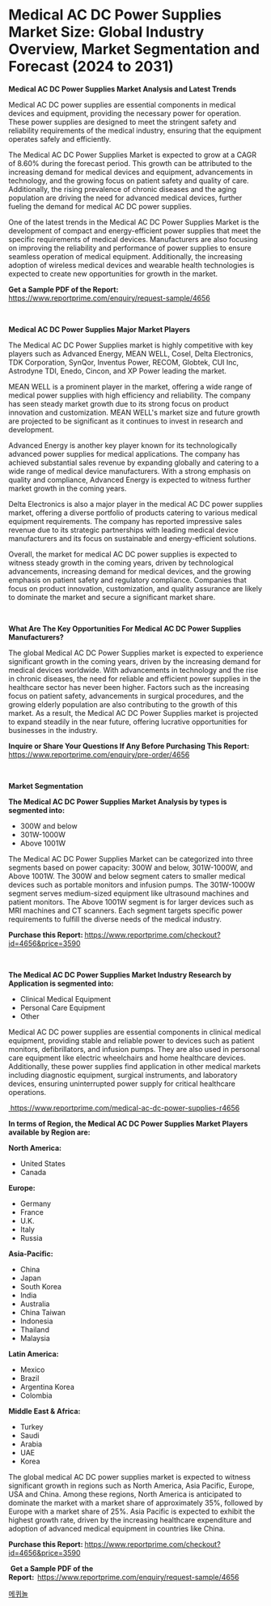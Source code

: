 <p><h1>Medical AC DC Power Supplies Market Size: Global Industry Overview, Market Segmentation and Forecast (2024 to 2031)</h1></p><p><strong>Medical AC DC Power Supplies Market Analysis and Latest Trends</strong></p>
<p><p>Medical AC DC power supplies are essential components in medical devices and equipment, providing the necessary power for operation. These power supplies are designed to meet the stringent safety and reliability requirements of the medical industry, ensuring that the equipment operates safely and efficiently.</p><p>The Medical AC DC Power Supplies Market is expected to grow at a CAGR of 8.60% during the forecast period. This growth can be attributed to the increasing demand for medical devices and equipment, advancements in technology, and the growing focus on patient safety and quality of care. Additionally, the rising prevalence of chronic diseases and the aging population are driving the need for advanced medical devices, further fueling the demand for medical AC DC power supplies.</p><p>One of the latest trends in the Medical AC DC Power Supplies Market is the development of compact and energy-efficient power supplies that meet the specific requirements of medical devices. Manufacturers are also focusing on improving the reliability and performance of power supplies to ensure seamless operation of medical equipment. Additionally, the increasing adoption of wireless medical devices and wearable health technologies is expected to create new opportunities for growth in the market.</p></p>
<p><strong>Get a Sample PDF of the Report:&nbsp;</strong> <a href="https://www.reportprime.com/enquiry/request-sample/4656">https://www.reportprime.com/enquiry/request-sample/4656</a></p>
<p>&nbsp;</p>
<p><strong>Medical AC DC Power Supplies Major Market Players</strong></p>
<p><p>The Medical AC DC Power Supplies market is highly competitive with key players such as Advanced Energy, MEAN WELL, Cosel, Delta Electronics, TDK Corporation, SynQor, Inventus Power, RECOM, Globtek, CUI Inc, Astrodyne TDI, Enedo, Cincon, and XP Power leading the market.</p><p>MEAN WELL is a prominent player in the market, offering a wide range of medical power supplies with high efficiency and reliability. The company has seen steady market growth due to its strong focus on product innovation and customization. MEAN WELL's market size and future growth are projected to be significant as it continues to invest in research and development.</p><p>Advanced Energy is another key player known for its technologically advanced power supplies for medical applications. The company has achieved substantial sales revenue by expanding globally and catering to a wide range of medical device manufacturers. With a strong emphasis on quality and compliance, Advanced Energy is expected to witness further market growth in the coming years.</p><p>Delta Electronics is also a major player in the medical AC DC power supplies market, offering a diverse portfolio of products catering to various medical equipment requirements. The company has reported impressive sales revenue due to its strategic partnerships with leading medical device manufacturers and its focus on sustainable and energy-efficient solutions.</p><p>Overall, the market for medical AC DC power supplies is expected to witness steady growth in the coming years, driven by technological advancements, increasing demand for medical devices, and the growing emphasis on patient safety and regulatory compliance. Companies that focus on product innovation, customization, and quality assurance are likely to dominate the market and secure a significant market share.</p></p>
<p>&nbsp;</p>
<p><strong>What Are The Key Opportunities For Medical AC DC Power Supplies Manufacturers?</strong></p>
<p><p>The global Medical AC DC Power Supplies market is expected to experience significant growth in the coming years, driven by the increasing demand for medical devices worldwide. With advancements in technology and the rise in chronic diseases, the need for reliable and efficient power supplies in the healthcare sector has never been higher. Factors such as the increasing focus on patient safety, advancements in surgical procedures, and the growing elderly population are also contributing to the growth of this market. As a result, the Medical AC DC Power Supplies market is projected to expand steadily in the near future, offering lucrative opportunities for businesses in the industry.</p></p>
<p><strong>Inquire or Share Your Questions If Any Before Purchasing This Report:</strong> <a href="https://www.reportprime.com/enquiry/pre-order/4656">https://www.reportprime.com/enquiry/pre-order/4656</a></p>
<p>&nbsp;</p>
<p><strong>Market Segmentation</strong></p>
<p><strong>The Medical AC DC Power Supplies Market Analysis by types is segmented into:</strong></p>
<p><ul><li>300W and below</li><li>301W-1000W</li><li>Above 1001W</li></ul></p>
<p><p>The Medical AC DC Power Supplies Market can be categorized into three segments based on power capacity: 300W and below, 301W-1000W, and Above 1001W. The 300W and below segment caters to smaller medical devices such as portable monitors and infusion pumps. The 301W-1000W segment serves medium-sized equipment like ultrasound machines and patient monitors. The Above 1001W segment is for larger devices such as MRI machines and CT scanners. Each segment targets specific power requirements to fulfill the diverse needs of the medical industry.</p></p>
<p><strong>Purchase this Report:&nbsp;</strong><a href="https://www.reportprime.com/checkout?id=4656&price=3590">https://www.reportprime.com/checkout?id=4656&price=3590</a></p>
<p>&nbsp;</p>
<p><strong>The Medical AC DC Power Supplies Market Industry Research by Application is segmented into:</strong></p>
<p><ul><li>Clinical Medical Equipment</li><li>Personal Care Equipment</li><li>Other</li></ul></p>
<p><p>Medical AC DC power supplies are essential components in clinical medical equipment, providing stable and reliable power to devices such as patient monitors, defibrillators, and infusion pumps. They are also used in personal care equipment like electric wheelchairs and home healthcare devices. Additionally, these power supplies find application in other medical markets including diagnostic equipment, surgical instruments, and laboratory devices, ensuring uninterrupted power supply for critical healthcare operations.</p></p>
<p><a href="https://www.reportprime.com/medical-ac-dc-power-supplies-r4656">&nbsp;https://www.reportprime.com/medical-ac-dc-power-supplies-r4656</a></p>
<p><strong>In terms of Region, the Medical AC DC Power Supplies Market Players available by Region are:</strong></p>
<p>
    <p> <strong> North America: </strong>
        <ul>
            <li>United States</li>
            <li>Canada</li>
        </ul>
        </p> 
    <p> <strong> Europe: </strong>
        <ul>
            <li>Germany</li>
            <li>France</li>
            <li>U.K.</li>
            <li>Italy</li>
            <li>Russia</li>
        </ul>
        </p> 
    <p> <strong> Asia-Pacific: </strong>
        <ul>
            <li>China</li>
            <li>Japan</li>
            <li>South Korea</li>
            <li>India</li>
            <li>Australia</li>
            <li>China Taiwan</li>
            <li>Indonesia</li>
            <li>Thailand</li>
            <li>Malaysia</li>
        </ul>
        </p> 
    <p> <strong> Latin America: </strong>
        <ul>
            <li>Mexico</li>
            <li>Brazil</li>
            <li>Argentina Korea</li>
            <li>Colombia</li>
        </ul>
        </p> 
    <p> <strong> Middle East & Africa: </strong>
        <ul>
            <li>Turkey</li>
            <li>Saudi</li>
            <li>Arabia</li>
            <li>UAE</li>
            <li>Korea</li>
        </ul>
    </p>
    </p>
<p><p>The global medical AC DC power supplies market is expected to witness significant growth in regions such as North America, Asia Pacific, Europe, USA and China. Among these regions, North America is anticipated to dominate the market with a market share of approximately 35%, followed by Europe with a market share of 25%. Asia Pacific is expected to exhibit the highest growth rate, driven by the increasing healthcare expenditure and adoption of advanced medical equipment in countries like China.</p></p>
<p><strong>Purchase this Report: </strong><a href="https://www.reportprime.com/checkout?id=4656&price=3590">https://www.reportprime.com/checkout?id=4656&price=3590</a></p>
<p>&nbsp;<strong>Get a Sample PDF of the Report:&nbsp;&nbsp;</strong><a href="https://www.reportprime.com/enquiry/request-sample/4656">https://www.reportprime.com/enquiry/request-sample/4656</a></p>
<p><strong></strong></p>
<p><p><a href="https://github.com/jntpkh496620/Market-Research-Report-List-2/blob/main/980346070126.md">메퀴놀</a></p></p>